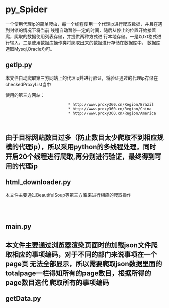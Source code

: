 py_Spider
======

一个使用代理ip的简单爬虫，每一个线程使用一个代理ip进行爬取数据，并且在遇到封锁的情况下将当前
线程自动暂停一定的时间，随后从停止的位置开始接着爬，爬取的数据使用列表存储，并提供两种方式进
行本地存储。一是以txt格式进行输入，二是使用数据库操作类将爬取出来的数据进行存储在数据库中，
数据库选取Mysql,Oracle均可。


getIp.py
----
本文件自动爬取第三方网站上的代理ip并进行验证，将验证通过的代理ip存储在checkedProxyList当中

使用的第三方网站：


                                * http://www.proxy360.cn/Region/Brazil
                                * http://www.proxy360.cn/Region/China
                                * http://www.proxy360.cn/Region/America
               
<br>由于目标网站数目过多（防止数目太少爬取不到相应规模的代理ip），所以采用python的多线程处理，同时
开启20个线程进行爬取,再分别进行验证，最终得到可用的代理ip
<br><br>
html_downloader.py
-----
本文件主要通过BeautifulSoup等第三方库来进行相应的爬取操作

<br><br>
main.py
----
本文件主要通过浏览器渲染页面时的加载json文件爬取相应的事项编码，对于不同的部门来说事项在一个page页
无法全部显示，所以需要爬取json数据里面的totalpage一栏得知所有的page数目，根据所得的page数目迭代
爬取所有的事项编码
<br><br>
getData.py
----

